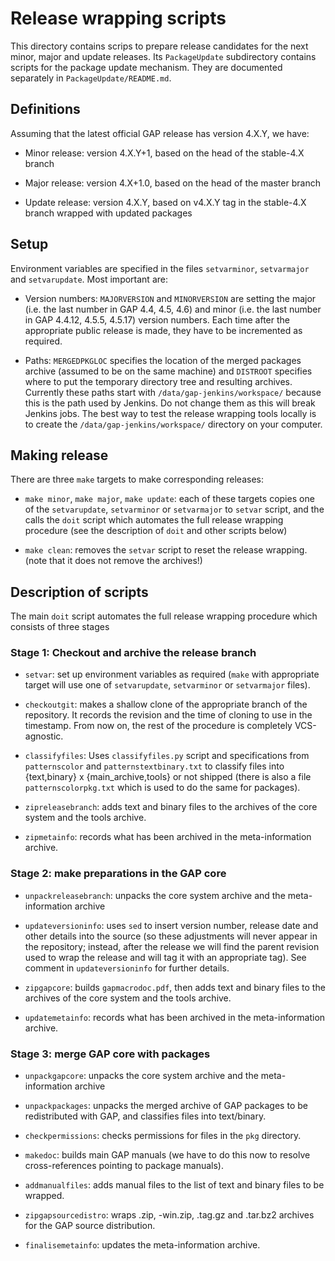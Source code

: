 # Release wrapping scripts

This directory contains scrips to prepare release candidates for the
next minor, major and update releases. Its `PackageUpdate` subdirectory
contains scripts for the package update mechanism. They are documented
separately in `PackageUpdate/README.md`.


## Definitions

Assuming that the latest official GAP release has version 4.X.Y, we have:

* Minor release: version 4.X.Y+1, based on the head of the stable-4.X branch

* Major release: version 4.X+1.0, based on the head of the master branch

* Update release: version 4.X.Y, based on v4.X.Y tag in the stable-4.X branch
  wrapped with updated packages


## Setup

Environment variables are specified in the files  `setvarminor`, `setvarmajor`
and `setvarupdate`. Most important are:

* Version numbers: `MAJORVERSION` and `MINORVERSION` are setting the major
  (i.e. the last number in GAP 4.4, 4.5, 4.6) and minor (i.e. the last number
  in GAP 4.4.12, 4.5.5, 4.5.17) version numbers. Each time after the appropriate
  public release is made, they have to be incremented as required.

* Paths: `MERGEDPKGLOC` specifies the location of the merged packages archive
  (assumed to be on the same machine) and `DISTROOT` specifies where to put the
  temporary directory tree and resulting archives. Currently these paths start
  with `/data/gap-jenkins/workspace/` because this is the path used by Jenkins.
  Do not change them as this will break Jenkins jobs. The best way to test the
  release wrapping tools locally is to create the `/data/gap-jenkins/workspace/`
  directory on your computer.


## Making release

There are three `make` targets to make corresponding releases:

* `make minor`, `make major`, `make update`: each of these targets copies
  one of the `setvarupdate`, `setvarminor` or `setvarmajor` to `setvar`
  script, and the calls the `doit` script which automates the full release
  wrapping procedure (see the description of `doit` and other scripts
  below)

* `make clean`: removes the `setvar` script to reset the release wrapping.
  (note that it does not remove the archives!)


## Description of scripts

The main `doit` script automates the full release wrapping procedure which
consists of three stages


### Stage 1: Checkout and archive the release branch

* `setvar`: set up environment variables as required (`make` with appropriate
  target will use one of `setvarupdate`, `setvarminor` or `setvarmajor` files).

* `checkoutgit`: makes a shallow clone of the appropriate branch of the repository.
  It records the revision and the time of cloning to use in the timestamp. From
  now on, the rest of the procedure is completely VCS-agnostic.

* `classifyfiles`: Uses `classifyfiles.py` script and specifications from
  `patternscolor` and `patternstextbinary.txt` to classify files into
  {text,binary} x {main_archive,tools} or not shipped (there is also a file
  `patternscolorpkg.txt` which is used to do the same for packages).

* `zipreleasebranch`: adds text and binary files to the archives of the core
  system and the tools archive.

* `zipmetainfo`: records what has been archived in the meta-information archive.


### Stage 2: make preparations in the GAP core

* `unpackreleasebranch`: unpacks the core system archive and the meta-information
  archive

* `updateversioninfo`: uses `sed` to insert version number, release date and
  other details into the source (so these adjustments will never appear in the
  repository; instead, after the release we will find the parent revision used
  to wrap the release and will tag it with an appropriate tag). See comment in
  `updateversioninfo` for further details.

* `zipgapcore`: builds `gapmacrodoc.pdf`, then adds text and binary files to
  the archives of the core system and the tools archive.

* `updatemetainfo`: records what has been archived in the meta-information archive.


### Stage 3: merge GAP core with packages

* `unpackgapcore`: unpacks the core system archive and the meta-information
  archive

* `unpackpackages`: unpacks the merged archive of GAP packages to be
  redistributed with GAP, and classifies files into text/binary.

* `checkpermissions`: checks permissions for files in the `pkg` directory.

* `makedoc`: builds main GAP manuals (we have to do this now to resolve
  cross-references pointing to package manuals).

* `addmanualfiles`: adds manual files to the list of text and binary files
  to be wrapped.

* `zipgapsourcedistro`: wraps .zip, -win.zip, .tag.gz and .tar.bz2 archives
  for the GAP source distribution.

* `finalisemetainfo`: updates the meta-information archive.
